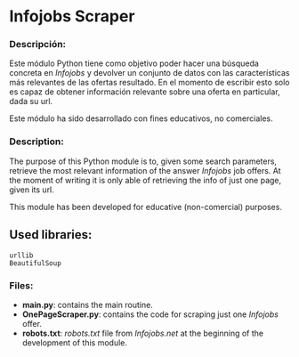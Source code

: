 # Infojobs Scraper

### Descripción: 

Este módulo Python tiene como objetivo poder hacer una búsqueda concreta en *Infojobs* 
y devolver un conjunto de datos con las características más relevantes de las ofertas resultado.
En el momento de escribir esto solo es capaz de obtener información relevante sobre una oferta en particular, 
dada su url.

Este módulo ha sido desarrollado con fines educativos,
no comerciales. 

### Description: 

The purpose of this Python module is to, 
given some search parameters, 
retrieve the most relevant information of the answer *Infojobs* job offers.
At the moment of writing it is only able of retrieving the info of just one page, 
given its url. 

This module has been developed for educative (non-comercial) purposes.

## Used libraries:

```
urllib
BeautifulSoup
```

### Files: 

+ **main.py**: contains the main routine. 
+ **OnePageScraper.py**: contains the code for scraping just one *Infojobs* offer. 
+ **robots.txt**: *robots.txt* file from *Infojobs.net* at the beginning of the development of this module.

### 